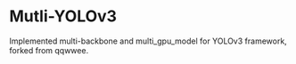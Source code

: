 # Mutli-YOLOv3
Implemented multi-backbone and multi_gpu_model for YOLOv3 framework, forked from qqwwee.
